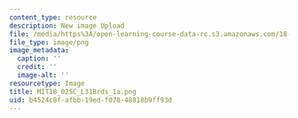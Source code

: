 ```yaml
---
content_type: resource
description: New image Upload
file: /media/https%3A/open-learning-course-data-rc.s3.amazonaws.com/18-02sc-multivariable-calculus-fall-2010/b4524c8fafbb19edf07848818b9ff93d_MIT18_02SC_L31Brds_1a.png
file_type: image/png
image_metadata:
  caption: ''
  credit: ''
  image-alt: ''
resourcetype: Image
title: MIT18_02SC_L31Brds_1a.png
uid: b4524c8f-afbb-19ed-f078-48818b9ff93d
---
```

